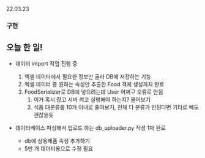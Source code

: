 22.03.23

### 구현

## 오늘 한 일!

- 데이터 import 작업 진행 중
  1. 엑셀 데이터에서 필요한 정보만 골라 DB에 저장하는 기능
  2. 엑셀 데이터 중 원하는 속성만 추출한 Food 객체 생성까지 완료
  3. FoodSerializer로 DB에 넣으려는데 User 어쩌구 오류로 안됨
     1. 이거 혹시 장고 서버 켜고 실행해야 하는지? 물어보기
     2. 식품 대분류를 10개 이내로 줄여보기, 전체 다 분류가 안된다면 기타로 빼도 괜찮을듯

- 데이터베이스 파싱해서 업로드 하는 db_uploader.py 작성 1차 완료
  - db에 상용제품 속성 추가하기
  - 5만 개 데이터용으로 수정 필요
